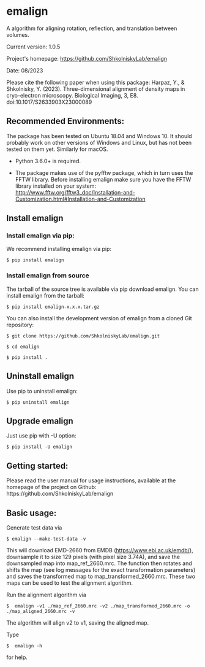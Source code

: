 <h1>emalign</h1>

A algorithm for aligning rotation, reflection, and translation between volumes. 

Current version: 1.0.5

Project's homepage: https://github.com/ShkolniskyLab/emalign

Date: 08/2023

Please cite the following paper when using this package: 
Harpaz, Y., & Shkolnisky, Y. (2023). Three-dimensional alignment of density maps in cryo-electron microscopy. Biological Imaging, 3, E8. doi:10.1017/S2633903X23000089

<h2>Recommended Environments:</h2>
The package has been tested on Ubuntu 18.04 and Windows 10. It should probably work on other versions of Windows and Linux, but has not been tested on them yet. Similarly for macOS.

* Python 3.6.0+ is required.

* The package makes use of the pyfftw package, which in turn uses the FFTW library. Before installing emalign make sure you have the FFTW library installed on your system: http://www.fftw.org/fftw3_doc/Installation-and-Customization.html#Installation-and-Customization


<h2>Install emalign</h2>
<h3>Install emalign via pip:</h3>
We recommend installing emalign via pip:


    $ pip install emalign

<h3>Install emalign from source</h3>
The tarball of the source tree is available via pip download emalign. You can install emalign from the tarball:


    $ pip install emalign-x.x.x.tar.gz


You can also install the development version of emalign from a cloned Git repository:


    $ git clone https://github.com/ShkolniskyLab/emalign.git

    $ cd emalign

    $ pip install .

<h2>Uninstall emalign</h2>
Use pip to uninstall emalign:


    $ pip uninstall emalign

<h2>Upgrade emalign</h2>
Just use pip with -U option:


    $ pip install -U emalign

<h2>Getting started:</h2>
Please read the user manual for usage instructions, available at the homepage of the project on Github: https://github.com/ShkolniskyLab/emalign


<h2>Basic usage:</h2>
Generate test data via

    $ emalign --make-test-data -v

This will download EMD-2660 from EMDB (https://www.ebi.ac.uk/emdb/), downsample it to size 129 pixels (with pixel size 
3.74A), and save the downsampled map into map_ref_2660.mrc. The function then rotates and shifts the map (see log messages 
for the exact transformation parameters) and saves the transformed map to map_transformed_2660.mrc. These two maps can
be used to test the alignment algorithm.

Run the alignment algorithm via

    $  emalign -v1 ./map_ref_2660.mrc -v2 ./map_transformed_2660.mrc -o ./map_aligned_2660.mrc -v

The algorithm will align v2 to v1, saving the aligned map. 

Type

```   
$  emalign -h 
```

for help.

